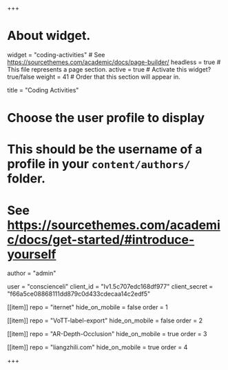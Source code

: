 +++
# About widget.
widget = "coding-activities"  # See https://sourcethemes.com/academic/docs/page-builder/
headless = true  # This file represents a page section.
active = true  # Activate this widget? true/false
weight = 41  # Order that this section will appear in.

title = "Coding Activities"

# Choose the user profile to display
# This should be the username of a profile in your `content/authors/` folder.
# See https://sourcethemes.com/academic/docs/get-started/#introduce-yourself
author = "admin"

user = "conscienceli"
client_id = "Iv1.5c707edc168df977"
client_secret = "f66a5ce08868111dd879c0d433cdecaa14c2edf5"

[[item]]
repo = "iternet"
hide_on_mobile = false
order = 1

[[item]]
repo = "VoTT-label-export"
hide_on_mobile = false
order = 2

[[item]]
repo = "AR-Depth-Occlusion"
hide_on_mobile = true
order = 3

[[item]]
repo = "liangzhili.com"
hide_on_mobile = true
order = 4

+++
